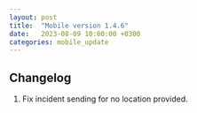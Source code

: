 ```yaml
---
layout: post
title:  "Mobile version 1.4.6"
date:   2023-08-09 10:00:00 +0300
categories: mobile_update
---
```


Changelog
---
1. Fix incident sending for no location provided.
